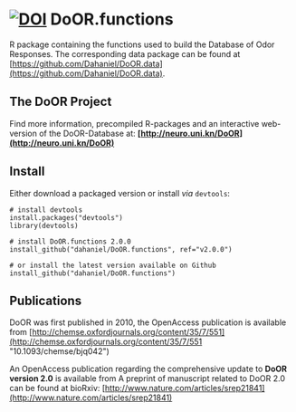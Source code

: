 [![DOI](https://zenodo.org/badge/doi/10.5281/zenodo.46555.svg)](http://dx.doi.org/10.5281/zenodo.46555)
DoOR.functions
==============

R package containing the functions used to build the Database of Odor Responses. The corresponding data package can be found at [https://github.com/Dahaniel/DoOR.data](https://github.com/Dahaniel/DoOR.data).

## The DoOR Project
Find more information, precompiled R-packages and an interactive web-version of the DoOR-Database at: **[http://neuro.uni.kn/DoOR](http://neuro.uni.kn/DoOR)**

## Install
Either download a packaged version or install _via_ `devtools`:
```{r}
# install devtools
install.packages("devtools")
library(devtools)

# install DoOR.functions 2.0.0
install_github("dahaniel/DoOR.functions", ref="v2.0.0")

# or install the latest version available on Github
install_github("dahaniel/DoOR.functions")
```

## Publications
DoOR was first published in 2010, the OpenAccess publication is available from
[http://chemse.oxfordjournals.org/content/35/7/551](http://chemse.oxfordjournals.org/content/35/7/551 "10.1093/chemse/bjq042")

An OpenAccess publication regarding the comprehensive update to **DoOR version 2.0** is available from
A preprint of manuscript related to DoOR 2.0 can be found at bioRxiv: [http://www.nature.com/articles/srep21841](http://www.nature.com/articles/srep21841)
